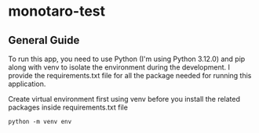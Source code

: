 # monotaro-test

## General Guide
To run this app, you need to use Python (I'm using Python 3.12.0) and pip along with venv to isolate the environment during the development. I provide the requirements.txt file for all the package needed for running this application.

Create virtual environment first using venv before you install the related packages inside requirements.txt file
```
python -m venv env
```
